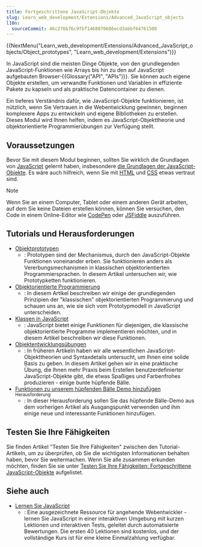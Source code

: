 ```yaml
---
title: Fortgeschrittene JavaScript-Objekte
slug: Learn_web_development/Extensions/Advanced_JavaScript_objects
l10n:
  sourceCommit: 46c276b76c9fbf1468070686ecd3abbf64761500
---
```


{{NextMenu("Learn_web_development/Extensions/Advanced_JavaScript_objects/Object_prototypes", "Learn_web_development/Extensions")}}

In JavaScript sind die meisten Dinge Objekte, von den grundlegenden JavaScript-Funktionen wie Arrays bis hin zu den auf JavaScript aufgebauten Browser-{{Glossary("API", "APIs")}}. Sie können auch eigene Objekte erstellen, um verwandte Funktionen und Variablen in effiziente Pakete zu kapseln und als praktische Datencontainer zu dienen.

Ein tieferes Verständnis dafür, wie JavaScript-Objekte funktionieren, ist nützlich, wenn Sie Vertrauen in die Webentwicklung gewinnen, beginnen komplexere Apps zu entwickeln und eigene Bibliotheken zu erstellen. Dieses Modul wird Ihnen helfen, indem es JavaScript-Objekttheorie und objektorientierte Programmierübungen zur Verfügung stellt.

## Voraussetzungen

Bevor Sie mit diesem Modul beginnen, sollten Sie wirklich die Grundlagen von [JavaScript](/de/docs/Learn_web_development/Core/Scripting) gelernt haben, insbesondere [die Grundlagen der JavaScript-Objekte](/de/docs/Learn_web_development/Core/Scripting/Object_basics). Es wäre auch hilfreich, wenn Sie mit [HTML](/de/docs/Learn_web_development/Core/Structuring_content) und [CSS](/de/docs/Learn_web_development/Core/Styling_basics) etwas vertraut sind.

> [!NOTE]
> Wenn Sie an einem Computer, Tablet oder einem anderen Gerät arbeiten, auf dem Sie keine Dateien erstellen können, können Sie versuchen, den Code in einem Online-Editor wie [CodePen](https://codepen.io/) oder [JSFiddle](https://jsfiddle.net/) auszuführen.

## Tutorials und Herausforderungen

- [Objektprototypen](/de/docs/Learn_web_development/Extensions/Advanced_JavaScript_objects/Object_prototypes)
  - : Prototypen sind der Mechanismus, durch den JavaScript-Objekte Funktionen voneinander erben. Sie funktionieren anders als Vererbungsmechanismen in klassischen objektorientierten Programmiersprachen. In diesem Artikel untersuchen wir, wie Prototypketten funktionieren.
- [Objektorientierte Programmierung](/de/docs/Learn_web_development/Extensions/Advanced_JavaScript_objects/Object-oriented_programming)
  - : In diesem Artikel beschreiben wir einige der grundlegenden Prinzipien der "klassischen" objektorientierten Programmierung und schauen uns an, wie sie sich vom Prototypmodell in JavaScript unterscheiden.
- [Klassen in JavaScript](/de/docs/Learn_web_development/Extensions/Advanced_JavaScript_objects/Classes_in_JavaScript)
  - : JavaScript bietet einige Funktionen für diejenigen, die klassische objektorientierte Programme implementieren möchten, und in diesem Artikel beschreiben wir diese Funktionen.
- [Objektentwicklungsübungen](/de/docs/Learn_web_development/Extensions/Advanced_JavaScript_objects/Object_building_practice)
  - : In früheren Artikeln haben wir alle wesentlichen JavaScript-Objekttheorien und Syntaxdetails untersucht, um Ihnen eine solide Basis zu geben. In diesem Artikel gehen wir in eine praktische Übung, die Ihnen mehr Praxis beim Erstellen benutzerdefinierter JavaScript-Objekte gibt, die etwas Spaßiges und Farbenfrohes produzieren - einige bunte hüpfende Bälle.
- [Funktionen zu unserem hüpfenden Bälle Demo hinzufügen](/de/docs/Learn_web_development/Extensions/Advanced_JavaScript_objects/Adding_bouncing_balls_features) <sup>Herausforderung</sup>
  - : In dieser Herausforderung sollen Sie das hüpfende Bälle-Demo aus dem vorherigen Artikel als Ausgangspunkt verwenden und ihm einige neue und interessante Funktionen hinzufügen.

## Testen Sie Ihre Fähigkeiten

Sie finden Artikel "Testen Sie Ihre Fähigkeiten" zwischen den Tutorial-Artikeln, um zu überprüfen, ob Sie die wichtigsten Informationen behalten haben, bevor Sie weitermachen. Wenn Sie alle zusammen erkunden möchten, finden Sie sie unter [Testen Sie Ihre Fähigkeiten: Fortgeschrittene JavaScript-Objekte](/de/docs/Learn_web_development/Extensions/Advanced_JavaScript_objects/Test_your_skills) aufgelistet.

## Siehe auch

- [Lernen Sie JavaScript](https://learnjavascript.online/)
  - : Eine ausgezeichnete Ressource für angehende Webentwickler - lernen Sie JavaScript in einer interaktiven Umgebung mit kurzen Lektionen und interaktiven Tests, geleitet durch automatisierte Bewertungen. Die ersten 40 Lektionen sind kostenlos, und der vollständige Kurs ist für eine kleine Einmalzahlung verfügbar.

